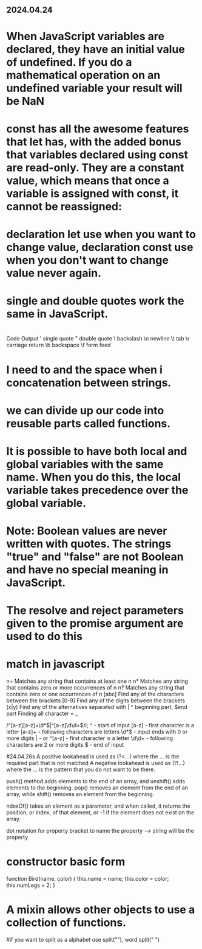 ## 2024.04.24

# When JavaScript variables are declared, they have an initial value of undefined. If you do a mathematical operation on an undefined variable your result will be NaN

# const has all the awesome features that let has, with the added bonus that variables declared using const are read-only. They are a constant value, which means that once a variable is assigned with const, it cannot be reassigned:

# declaration let use when you want to change value, declaration const use when you don't want to change value never again.

# single and double quotes work the same in JavaScript.

#
Code	Output
\'	single quote
\"	double quote
\\	backslash
\n	newline
\t	tab
\r	carriage return
\b	backspace
\f	form feed

# I need to  and the space when i concatenation between strings.

#  we can divide up our code into reusable parts called functions.
# It is possible to have both local and global variables with the same name. When you do this, the local variable takes precedence over the global variable.
# Note: Boolean values are never written with quotes. The strings "true" and "false" are not Boolean and have no special meaning in JavaScript.
#  The resolve and reject parameters given to the promise argument are used to do this
# match in javascript
n+	Matches any string that contains at least one n
n*	Matches any string that contains zero or more occurrences of n
n?	Matches any string that contains zero or one occurrences of n
[abc]	Find any of the characters between the brackets	
[0-9]	Find any of the digits between the brackets	
(x|y)	Find any of the alternatives separated with |
^ beginning part, $end part
 Finding all character = _
 
 /^[a-z][a-z]+\d*$|^[a-z]\d\d+$/i;
 ^ - start of input
[a-z] - first character is a letter
[a-z]+ - following characters are letters
\d*$ - input ends with 0 or more digits
| - or
^[a-z] - first character is a letter
\d\d+ - following characters are 2 or more digits
$ - end of input

#24.04.26s
A positive lookahead is used as (?=...) where the ... is the required part that is not matched
A negative lookahead is used as (?!...) where the ... is the pattern that you do not want to be there.

push() method adds elements to the end of an array, and unshift() adds elements to the beginning. 
pop() removes an element from the end of an array, while shift() removes an element from the beginning. 

ndexOf() takes an element as a parameter, and when called, it returns the position, or index, of that element, or -1 if the element does not exist on the array.

dot notation for property
bracket to name the property --> string will be the property

# constructor basic form
function Bird(name, color) {
  this.name = name;
  this.color = color;
  this.numLegs = 2;
}

# A mixin allows other objects to use a collection of functions.

#if you want to split as a alphabet use split(""), word split(" ")